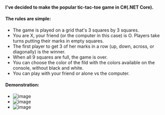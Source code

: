 #### I've decided to make the popular tic-tac-toe game in C#(.NET Core).
#### The rules are simple:
- The game is played on a grid that's 3 squares by 3 squares.
- You are X, your friend (or the computer in this case) is O. Players take turns putting their marks in empty squares.
- The first player to get 3 of her marks in a row (up, down, across, or diagonally) is the winner.
- When all 9 squares are full, the game is over.
- You can choose the color of the fild with the colors available on the console, without black and white.
- You can play with your friend or alone vs the computer.
#### Demonstration:
- ![image](https://user-images.githubusercontent.com/107473016/207571617-514a7e33-aa07-4cee-88fd-131d1ebae9da.png)
- ![image](https://user-images.githubusercontent.com/107473016/207571961-7513d4ff-661f-468a-9ccb-2489692a61d4.png)
- ![image](https://user-images.githubusercontent.com/107473016/207572422-bd69bc1a-58a3-4a77-b8e8-f143443c797f.png)



